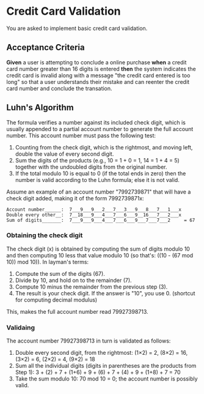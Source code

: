 # Credit Card Validation

You are asked to implement basic credit card validation. 

## Acceptance Criteria

**Given** a user is attempting to conclude a online purchase **when** a credit card number greater than 16 digits is entered **then** the system indicates the credit card is invalid along with a message "the credit card entered is too long" so that a user understands their mistake and can reenter the credit card number and conclude the transation.

## Luhn's Algorithm

The formula verifies a number against its included check digit, which is usually appended to a partial account number to generate the full account number. This account number must pass the following test:

1. Counting from the check digit, which is the rightmost, and moving left, double the value of every second digit.
1. Sum the digits of the products (e.g., 10 = 1 + 0 = 1, 14 = 1 + 4 = 5) together with the undoubled digits from the original number.
1. If the total modulo 10 is equal to 0 (if the total ends in zero) then the number is valid according to the Luhn formula; else it is not valid.

Assume an example of an account number "7992739871" that will have a check digit added, making it of the form 7992739871x:

    Account number______:  7___9___9___2___7___3___9___8___7___1___x
    Double every other__:  7__18___9___4___7___6___9__16___7___2___x
    Sum of digits_______:  7___9___9___4___7___6___9___7___7___2	 = 67

### Obtaining the check digit

The check digit (x) is obtained by computing the sum of digits modulo 10 and then computing 10 less that value modulo 10 (so that's: ((10 - (67 mod 10)) mod 10)). In layman's terms:

1. Compute the sum of the digits (67).
1. Divide by 10, and hold on to the remainder (7).
1. Compute 10 minus the remainder from the previous step (3).
1. The result is your check digit. If the answer is "10", you use 0. (shortcut for computing decimal modulus)

This, makes the full account number read 79927398713.

### Validaing

The account number 79927398713 in turn is validated as follows:

1. Double every second digit, from the rightmost: (1×2) = 2, (8×2) = 16, (3×2) = 6, (2×2) = 4, (9×2) = 18
1. Sum all the individual digits (digits in parentheses are the products from Step 1): 3 + (2) + 7 + (1+6) + 9 + (6) + 7 + (4) + 9 + (1+8) + 7 = 70
1. Take the sum modulo 10: 70 mod 10 = 0; the account number is possibly valid.
